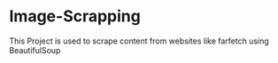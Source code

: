 # Image-Scrapping
This Project is used to scrape content from websites like farfetch using BeautifulSoup
